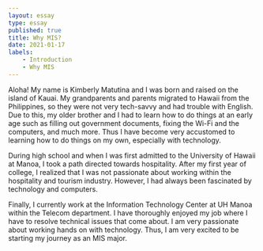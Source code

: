 ```yaml
---
layout: essay
type: essay
published: true
title: Why MIS?
date: 2021-01-17
labels:
    - Introduction
    - Why MIS
---
```


Aloha! My name is Kimberly Matutina and I was born and raised on the island of Kauai. My grandparents and parents migrated to Hawaii from the Philippines, so they were not very tech-savvy and had trouble with English. Due to this, my older brother and I had to learn how to do things at an early age such as filling out government documents, fixing the Wi-Fi and the computers, and much more. Thus I have become very accustomed to learning how to do things on my own, especially with technology.

During high school and when I was first admitted to the University of Hawaii at Manoa, I took a path directed towards hospitality. After my first year of college, I realized that I was not passionate about working within the hospitality and tourism industry. However, I had always been fascinated by technology and computers.

Finally, I currently work at the Information Technology Center at UH Manoa within the Telecom department. I have thoroughly enjoyed my job where I have to resolve technical issues that come about. I am very passionate about working hands on with technology. Thus, I am very excited to be starting my journey as an MIS major.
